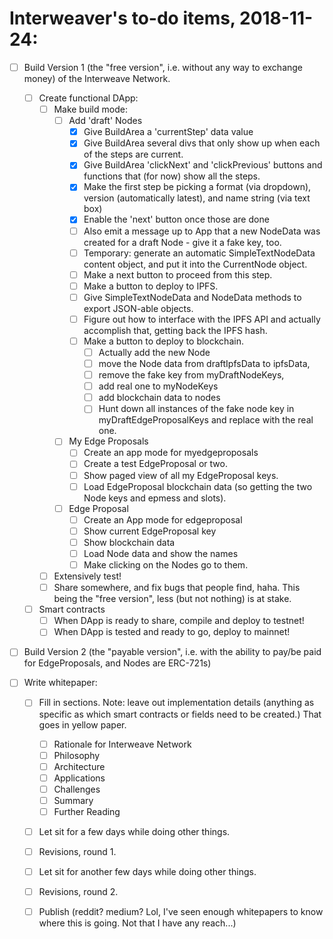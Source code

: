 # Interweaver's to-do items, 2018-11-24:

        
- [ ] Build Version 1 (the "free version", i.e. without any way to exchange money) of the Interweave Network.
  - [ ] Create functional DApp:
    - [ ] Make build mode:
      - [ ] Add 'draft' Nodes
        - [X] Give BuildArea a 'currentStep' data value
        - [X] Give BuildArea several divs that only show up when each of the steps are current.
        - [X] Give BuildArea 'clickNext' and 'clickPrevious' buttons and functions that (for now) show all the steps.
        - [X] Make the first step be picking a format (via dropdown), version (automatically latest), and name string (via text box)
        - [X] Enable the 'next' button once those are done
        - [ ] Also emit a message up to App that a new NodeData was created for a draft Node - give it a fake key, too.
        - [ ] Temporary: generate an automatic SimpleTextNodeData content object, and put it into the CurrentNode object.
        - [ ] Make a next button to proceed from this step.
        - [ ] Make a button to deploy to IPFS.
        - [ ] Give SimpleTextNodeData and NodeData methods to export JSON-able objects.
        - [ ] Figure out how to interface with the IPFS API and actually accomplish that, getting back the IPFS hash.
        - [ ] Make a button to deploy to blockchain.
          - [ ] Actually add the new Node
          - [ ] move the Node data from draftIpfsData to ipfsData,
          - [ ] remove the fake key from myDraftNodeKeys,
          - [ ] add real one to myNodeKeys
          - [ ] add blockchain data to nodes
          - [ ] Hunt down all instances of the fake node key in myDraftEdgeProposalKeys and replace with the real one.
      - [ ] My Edge Proposals
        - [ ] Create an app mode for myedgeproposals
        - [ ] Create a test EdgeProposal or two.
        - [ ] Show paged view of all my EdgeProposal keys.
        - [ ] Load EdgeProposal blockchain data (so getting the two Node keys and epmess and slots).
      - [ ] Edge Proposal
        - [ ] Create an App mode for edgeproposal
        - [ ] Show current EdgeProposal key
        - [ ] Show blockchain data
        - [ ] Load Node data and show the names
        - [ ] Make clicking on the Nodes go to them.
    - [ ] Extensively test!
    - [ ] Share somewhere, and fix bugs that people find, haha. This being the "free version", less (but not nothing) is at stake.
  - [ ] Smart contracts
    - [ ] When DApp is ready to share, compile and deploy to testnet!
    - [ ] When DApp is tested and ready to go, deploy to mainnet!
    
- [ ] Build Version 2 (the "payable version", i.e. with the ability to pay/be paid for EdgeProposals, and Nodes are ERC-721s)

- [ ] Write whitepaper:
    - [ ] Fill in sections. Note: leave out implementation details (anything as specific as which smart contracts or fields need to be created.) That goes in yellow paper.
      - [ ] Rationale for Interweave Network
      - [ ] Philosophy
      - [ ] Architecture
      - [ ] Applications
      - [ ] Challenges
      - [ ] Summary
      - [ ] Further Reading
    - [ ] Let sit for a few days while doing other things.
    - [ ] Revisions, round 1.
    - [ ] Let sit for another few days while doing other things.
    - [ ] Revisions, round 2.
    - [ ] Publish (reddit? medium? Lol, I've seen enough whitepapers to know where this is going. Not that I have any reach...)
 



 
